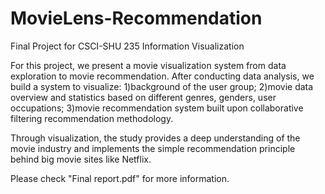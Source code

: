# MovieLens-Recommendation
Final Project for CSCI-SHU 235 Information Visualization

For this project, we present a movie visualization system from data exploration to movie recommendation. After conducting data analysis, we build a system to visualize: 
1)background of the user group; 
2)movie data overview and statistics based on different genres, genders, user occupations;
3)movie recommendation system built upon collaborative filtering recommendation methodology. 

Through visualization, the study provides a deep understanding of the movie industry and implements the simple recommendation principle behind big movie sites like Netflix.

Please check "Final report.pdf" for more information.
